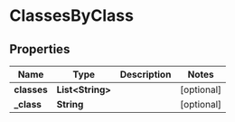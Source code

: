 

# ClassesByClass

## Properties

Name | Type | Description | Notes
------------ | ------------- | ------------- | -------------
**classes** | **List&lt;String&gt;** |  |  [optional]
**_class** | **String** |  |  [optional]




